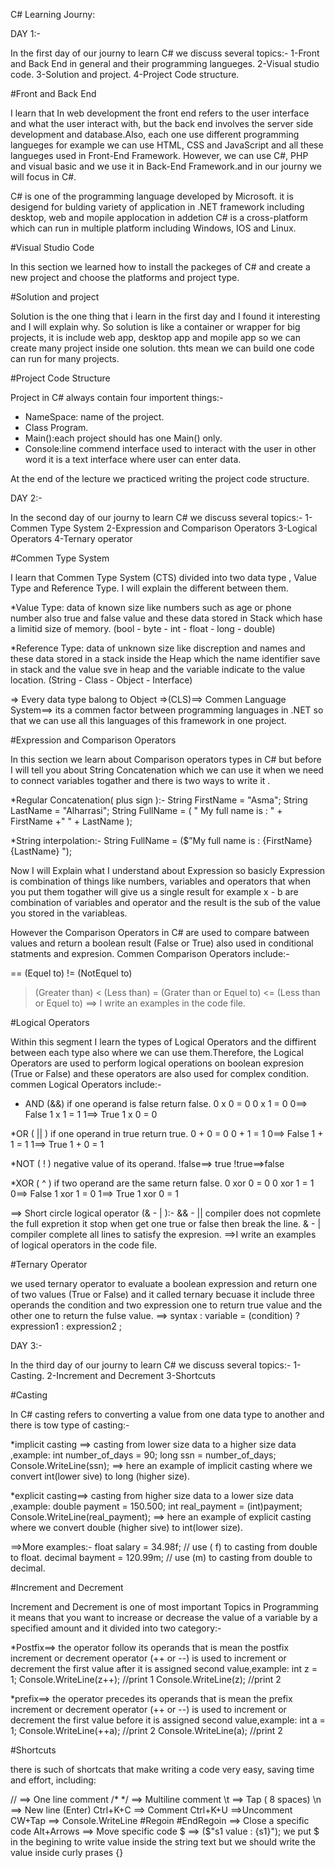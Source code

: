 C# Learning Journy:

DAY 1:-

In the first day of our journy to learn C# we discuss several topics:-
1-Front and Back End in general and their programming langueges.
2-Visual studio code.
3-Solution and project.
4-Project Code structure.

#Front and Back End

I learn that In web development the front end refers to the user interface and what the user interact with,
but the back end involves the server side development and database.Also, each one use different programming langueges
for example we can use HTML, CSS and JavaScript and all these langueges used in Front-End Framework. 
However, we can use C#, PHP and visual basic and we use it in Back-End Framework.and in our journy we will focus in C#.

C# is one of the programming language developed by Microsoft. it is desigend for bulding variety of 
application in .NET framework including desktop, web and mopile applocation in addetion 
C# is a cross-platform which can run in multiple platform including Windows, IOS and Linux.

#Visual Studio Code

In this section we learned how to install the packeges of C# and create a new project and choose the 
platforms and project type.

#Solution and project

Solution is the one thing that i learn in the first day and I found it interesting and I will explain why.
So solution is like a container or wrapper for big projects, it is include web app, desktop app and mopile app 
so we can create many project inside one solution. thts mean we can build one code can run for many projects.

#Project  Code Structure

Project in C# always contain four importent things:-
* NameSpace: name of the project.
* Class Program.
* Main():each project should has one Main() only.
* Console:line commend interface used to interact with the user in other word it is a text
interface where user can enter data.

At the end of the lecture we practiced writing the project code structure.


DAY 2:-

In the second day of our journy to learn C# we discuss several topics:-
1-Commen Type System
2-Expression and Comparison Operators 
3-Logical Operators 
4-Ternary operator

#Commen Type System

I learn that Commen Type System (CTS) divided into two data type , Value Type and Reference Type.
I will explain the different between them.

*Value Type: data of known size like numbers such as age or phone number also true and false value
and these data stored in Stack which hase a limitid size of memory. 
(bool - byte - int - float - long - double)

*Reference Type: data of unknown size like discreption and names and these data stored in a stack 
inside the Heap which the name identifier save in stack and the value sve in heap and the 
variable indicate to the value location.
(String - Class - Object - Interface)

=> Every data type balong to Object
=>(CLS)==> Commen Language System==> its a commen factor between programming languages in .NET
 so that we can use all this languages of this framework in one project.

#Expression and Comparison Operators

In this section we learn about Comparison operators types in C# but before I will tell you about 
String Concatenation which we can use it when we need to connect variables togather 
and there is two ways to write it .

*Regular Concatenation( plus sign ):-
String FirstName = "Asma";
String LastName = "Alharrasi";
String FullName = ( " My full name is : " + FirstName  +" " + LastName );  

*String interpolation:-
String FullName = ($”My full name is : {FirstName} {LastName} ");

Now I will Explain what I understand about Expression so basicly 
Expression is combination of things like numbers, variables and operators that when you put them
togather will give us a single result for example x - b are combination of variables and operator and the 
result is the sub of the value you stored in the variableas.

However the Comparison Operators in C# are used to compare batween values and return a boolean result
(False or True) also used in conditional statments and expresion. Commen Comparison Operators include:-

 == (Equel to)
 != (NotEquel to)
 > (Greater than)
 < (Less than)
 >= (Grater than or Equel to)
 <= (Less than or Equel to)
==> I write an examples in the code file.

#Logical Operators 

Within this segment I learn the types of Logical Operators and the diffirent between each type 
also where we can use them.Therefore, the Logical Operators are used to perform logical operations on
boolean expresion (True or False) and these operators are also used for complex condition.
commen Logical Operators include:-
* AND (&&) if one operand is false return false.
0 x 0 = 0 
0 x 1 = 0      0==> False
1 x 1 = 1      1==> True
1 x 0 = 0

*OR ( || ) if one operand in true return true.
0 + 0 = 0 
0 + 1 = 1      0==> False
1 + 1 = 1      1==> True
1 + 0 = 1

*NOT ( ! ) negative value of its operand.
!false==> true
!true==>false

*XOR ( ^ ) if two operand are the same return false.
0 xor 0 = 0 
0 xor 1 = 1      0==> False
1 xor 1 = 0      1==> True
1 xor 0 = 1

==> Short circle logical operator (& - | ):-
&& - || compiler does not copmlete the full expretion it stop when get one true or false then break the line.
& - | compiler complete all lines to satisfy the expresion.
==>I write an examples of logical operators in the code file.

#Ternary Operator

we used ternary operator to evaluate a boolean expression and return one of two values (True or False)
and it called ternary becuase it include three operands the condition  and two expression one to return
true value and the other one to return the fulse value.
==> syntax : variable = (condition) ? expression1 : expression2 ;


DAY 3:-

In the third day of our journy to learn C# we discuss several topics:-
1-Casting.
2-Increment and Decrement
3-Shortcuts

#Casting 

In C# casting refers to converting a value from one data type to another and there is tow type of casting:-

*implicit casting ==> casting from lower size data to a higher size data ,example:
int number_of_days = 90;
long ssn = number_of_days; 
Console.WriteLine(ssn);
==> here an example of implicit casting where we convert int(lower sive) to long (higher size).

*explicit casting==> casting from higher size data to a lower size data ,example:
 double payment = 150.500;
 int real_payment = (int)payment; 
 Console.WriteLine(real_payment);
==> here an example of explicit casting where we convert double (higher sive) to int(lower size).

==>More examples:-
float salary = 34.98f; // use ( f) to casting from double to float.
decimal bayment = 120.99m; // use (m) to casting from double to decimal.

#Increment and Decrement

Increment and Decrement is one of most important Topics in Programming it means that 
you want to increase or decrease the value of a variable by a specified amount and 
it divided into two  category:-

*Postfix==> the operator follow its operands that is mean the postfix increment or decrement
operator (++ or --) is used to increment or decrement the first value 
after it is assigned second value,example:
int z = 1;
Console.WriteLine(z++); //print 1
Console.WriteLine(z); //print 2

*prefix==> the operator precedes its operands that is mean the prefix increment or decrement
operator (++ or --) is used to increment or decrement the first value 
before it is assigned second value,example:
int a = 1;
Console.WriteLine(++a); //print 2
Console.WriteLine(a); //print 2

#Shortcuts

there is such of shortcats that make writing a code very easy, saving time and effort, including:

// ==> One line comment
/*  */ ==> Multiline comment
\t ==> Tap ( 8 spaces)
\n ==> New line (Enter)
Ctrl+K+C ==> Comment
Ctrl+K+U ==>Uncomment
CW+Tap ==> Console.WriteLine
#Regoin  #EndRegoin ==> Close a specific code
Alt+Arrows ==> Move specific code
$ ==> ($"s1 value :  {s1}"); we put $ in the begining to write value inside the string text 
but we should write the value inside curly prases {} 




















  



